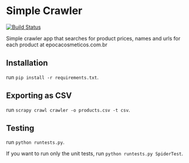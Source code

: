 # Simple Crawler
[![Build Status](https://travis-ci.org/eduardo-matos/simple-crawler.svg?branch=master)](https://travis-ci.org/eduardo-matos/simple-crawler)

Simple crawler app that searches for product prices, names and urls for each product at epocacosmeticos.com.br

## Installation
run `pip install -r requirements.txt`.

## Exporting as CSV
run `scrapy crawl crawler -o products.csv -t csv`.

## Testing
run `python runtests.py`.

If you want to run only the unit tests, run `python runtests.py SpiderTest`.
